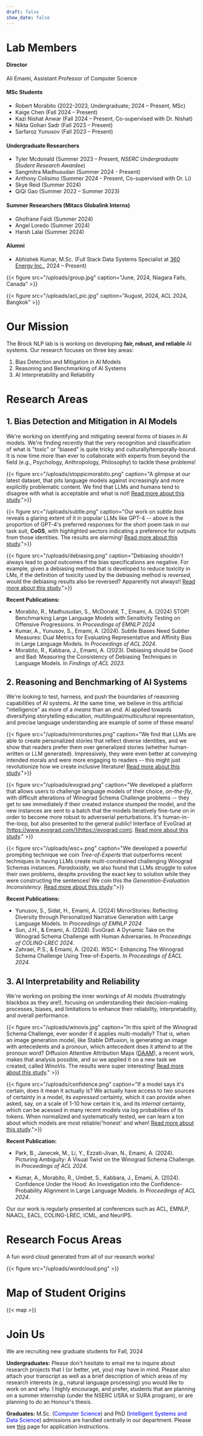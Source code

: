 ```yaml
---
draft: false
show_date: false
---
```


# Lab Members 

#### Director 
Ali Emami, Assistant Professor of Computer Science

#### MSc Students 
- Robert Morabito (2022-2023, Undergraduate; 2024 – Present, MSc)
- Kaige Chen (Fall 2024 – Present)
- Kazi Nishat Anwar (Fall 2024 – Present, Co-supervised with Dr. Nishat)
- Nikta Gohari Sadr (Fall 2023 – Present)
- Sarfaroz Yunusov (Fall 2023 – Present)

#### Undergraduate Researchers
- Tyler Mcdonald (Summer 2023 – Present, *NSERC Undergraduate Student Research Awardee*)
- Sangmitra Madhusudan (Summer 2024 - Present)
- Anthony Colisimo (Summer 2024 - Present, Co-supervised with Dr. Li)
- Skye Reid (Summer 2024)
- QiQi Gao (Summer 2022 – Summer 2023)

#### Summer Researchers (Mitacs Globalink Interns)
- Ghofrane Faidi (Summer 2024)
- Angel Loredo (Summer 2024)
- Harsh Lalai (Summer 2024)

#### Alumni
- Abhishek Kumar, M.Sc. (Full Stack Data Systems Specialist at [360 Energy Inc.](https://www.360energy.net), 2024 – Present)

{{< figure src="/uploads/group.jpg" caption="June, 2024, Niagara Falls, Canada" >}}

{{< figure src="/uploads/acl_pic.jpg" caption="August, 2024, ACL 2024, Bangkok" >}}

# Our Mission

The Brock NLP lab is is working on developing **fair, robust, and reliable** AI systems. Our research focuses on three key areas:

1. Bias Detection and Mitigation in AI Models
2. Reasoning and Benchmarking of AI Systems
3. AI Interpretability and Reliability

# Research Areas

## 1. Bias Detection and Mitigation in AI Models

We're working on identifying and mitigating several forms of biases in AI models. We're finding recently that the very recognition and classification of what is "toxic" or "biased" is quite tricky and culturally/temporally-bound. It is now time more than ever to collaborate with experts from beyond the field (e.g., Psychology, Anthropology, Philosophy) to tackle these problems!

{{< figure src="/uploads/stoppicmorabito.png" caption="A glimpse at our latest dataset, that pits language models against increasingly and more explicitly problematic content. We find that LLMs and humans tend to disagree with what is acceptable and what is not! [Read more about this study](/publication/morabito2024stopbenchmarkinglargelanguage/).">}}

{{< figure src="/uploads/subtle.png" caption="Our work on *subtle bias* reveals a glaring extent of it in popular LLMs like GPT-4 -- above is the proportion of GPT-4's preferred responses for the short poem task in our task suit, **CoGS**, with highlighted sectors indicating a preference for outputs from those identities. The results are alarming! [Read more about this study](/publication/kumar-2024-subtle/).">}}

{{< figure src="/uploads/debiasing.png" caption="Debiasing shouldn't always lead to *good* outcomes if the bias specifications are negative. For example, given a debiasing method that is developed to reduce toxicity in LMs, if the definition of toxicity used by the debiasing method is *reversed*, would the debiasing results also be reversed? Apparently not always!! [Read more about this study](/publication/morabito-2023-debiasing/).">}}


**Recent Publications:**
- Morabito, R., Madhusudan, S., McDonald, T., Emami, A. (2024) STOP! Benchmarking Large Language Models with Sensitivity Testing on Offensive Progressions. In *Proceedings of EMNLP 2024* 
- Kumar, A., Yunusov, S., Emami, A. (2024). Subtle Biases Need Subtler Measures: Dual Metrics for Evaluating Representative and Affinity Bias in Large Language Models. In *Proceedings of ACL 2024*.
- Morabito, R., Kabbara, J., Emami, A. (2023). Debiasing should be Good and Bad: Measuring the Consistency of Debiasing Techniques in Language Models. In *Findings of ACL 2023*.

## 2. Reasoning and Benchmarking of AI Systems

We're looking to test, harness, and push the boundaries of reasoning capabilities of AI systems. At the same time, we believe in this artificial "intelligence" as more of a *means* than an *end*. AI applied towards diversifying storytelling education, multilingual/multicultural representation, and precise language understanding are example of some of these means!

{{< figure src="/uploads/mirrorstories.png" caption="We find that LLMs are able to create personalized stories that reflect diverse identities, and we show that readers prefer them over generalized stories (whether human-written or LLM generated). Impressively, they were even better at conveying intended morals and were more engaging to readers -- this might just revolutionize how we create inclusive literature! [Read more about this study](/publication/yunusov2024mirrorstoriesreflectingdiversitypersonalized).">}}

{{< figure src="/uploads/evograd.png" caption="We developed a platform that allows users to challenge language models of their choice, *on-the-fly*, with difficult alterations of Winograd Schema Challenge problems -- they get to see immediately if their created instance stumped the model, and the new instances are sent to a batch that the models iteratively fine-tune on in order to become more robust to adverserial perturbations. It's human-in-the-loop, but also presented to the general public! Interface of EvoGrad at [https://www.evograd.com/](https://evograd.com). [Read more about this study](/publication/sun-2024-evo/)." >}}

{{< figure src="/uploads/wsc+.png" caption="We developed a powerful prompting technique we coin *Tree-of-Experts* that outperforms recent techniques in having LLMs create multi-constrained challenging Winograd Schemas instances. *Paradoxially*, we also found that LLMs struggle to solve their own problems, despite providing the exact key to solution while they were constructing the sentences! We coin this the *Generation-Evaluation Inconsistency*.  [Read more about this study](/publication/zahraei-2024-wsc/).">}}

**Recent Publications:**
- Yunusov, S., Sidat, H., Emami, A. (2024) MirrorStories: Reflecting Diversity through Personalized Narrative Generation with Large Language Models. In *Proceedings of EMNLP 2024* 
- Sun, J.H., & Emami, A. (2024). EvoGrad: A Dynamic Take on the Winograd Schema Challenge with Human Adversaries. In *Proceedings of COLING-LREC 2024*.
- Zahraei, P.S., & Emami, A. (2024). WSC+: Enhancing The Winograd Schema Challenge Using Tree-of-Experts. In *Proceedings of EACL 2024*.

## 3. AI Interpretability and Reliability

We're working on probing the inner workings of AI models (frustratingly blackbox as they are!), focusing on understanding their decision-making processes, biases, and limitations to enhance their reliability, interpretability, and overall performance.

{{< figure src="/uploads/winovis.jpg" caption="In this spirit of the Winograd Schema Challenge, ever wonder if it applies multi-modally? That is, when an image generation model, like Stable Diffusion, is generating an image with antecedents and a pronoun, which antecedent does it attend to at the pronoun word? Diffusion Attentive Attribution Maps ([DAAM](https://github.com/castorini/daam)), a recent work, makes that analysis possible, and so we applied it on a new task we created, called *WinoVis*. The results were super interesting! [Read more about this study](/publication/park-2024-winovis/)." >}}

{{< figure src="/uploads/confidence.png" caption="If a model says it's certain, does it mean it actually is? We actually have access to *two* sources of certainty in a model, its *expressed* certainty, which it can provide when asked, say, on a scale of 1-10 how certain it is, and its *internal* certainty, which can be acessed in many recent models via log probabiities of its tokens. When normalized and systematically tested, we can learn a ton about which models are most reliable/'honest' and when! [Read more about this study](/publication/kumar-2024-confidence/).">}}


**Recent Publication:**

- Park, B., Janecek, M., Li, Y., Ezzati-Jivan, N., Emami, A. (2024). Picturing Ambiguity: A Visual Twist on the Winograd Schema Challenge. In *Proceedings of ACL 2024*.

- Kumar, A., Morabito, R., Umbet, S., Kabbara, J., Emami, A. (2024). Confidence Under the Hood: An Investigation into the Confidence-Probability Alignment in Large Language Models. In *Proceedings of ACL 2024*.

Our our work is regularly presented at conferences such as ACL, EMNLP, NAACL, EACL,  COLING-LREC, ICML, and NeurIPS.

# Research Focus Areas

A fun word cloud generated from all of our research works!

{{< figure src="/uploads/wordcloud.png" >}}

# Map of Student Origins

{{< map >}}

# Join Us

We are recruiting new graduate students for Fall, 2024

**Undergraduates:** Please don't hesitate to email me to inquire about research projects that I (or better, yet, you) may have in mind. Please also attach your transcript as well as a brief description of which areas of my research interests (e.g., natural language processing) you would like to work on and why. I highly encourage, and prefer, students that are planning on a summer internship (under the NSERC USRA or SURA program), or are planning to do an Honour's thesis. 

**Graduates:** M.Sc. (<font color="blue">Computer Science</font>) and PhD (<font color="blue">Intelligent Systems and Data Science</font>) admissions are handled centrally in our department. Please see [this](https://brocku.ca/graduate-studies/future-students/apply/) page for application instructions.